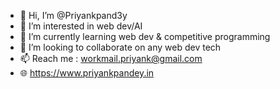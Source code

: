 - 👋 Hi, I’m @Priyankpand3y
- 👀 I’m interested in web dev/AI
- 🌱 I’m currently learning web dev & competitive programming
- 💞️ I’m looking to collaborate on any web dev tech
- 📫 Reach me : workmail.priyank@gmail.com
- 🌐 https://www.priyankpandey.in

<!---
Priyankpand3y/Priyankpand3y is a ✨ special ✨ repository because its `README.md` (this file) appears on your GitHub profile.
You can click the Preview link to take a look at your changes.
--->
